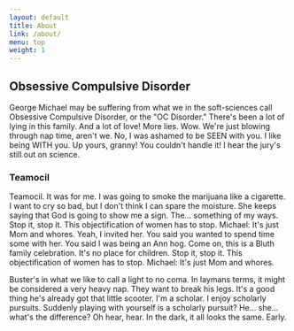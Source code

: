 ```yaml
---
layout: default
title: About
link: /about/
menu: top
weight: 1
---
```


## Obsessive Compulsive Disorder

George Michael may be suffering from what we in the soft-sciences call Obsessive Compulsive Disorder, or the "OC Disorder." There's been a lot of lying in this family. And a lot of love! More lies. Wow. We're just blowing through nap time, aren't we. No, I was ashamed to be SEEN with you. I like being WITH you. Up yours, granny! You couldn't handle it! I hear the jury's still out on science.

### Teamocil

Teamocil. It was for me. I was going to smoke the marijuana like a cigarette. I want to cry so bad, but I don't think I can spare the moisture. She keeps saying that God is going to show me a sign. The… something of my ways. Stop it, stop it. This objectification of women has to stop. Michael: It's just Mom and whores. Yeah, I invited her. You said you wanted to spend time some with her. You said I was being an Ann hog. Come on, this is a Bluth family celebration. It's no place for children. Stop it, stop it. This objectification of women has to stop. Michael: It's just Mom and whores.

Buster's in what we like to call a light to no coma. In laymans terms, it might be considered a very heavy nap. They want to break his legs. It's a good thing he's already got that little scooter. I'm a scholar. I enjoy scholarly pursuits. Suddenly playing with yourself is a scholarly pursuit? He… she… what's the difference? Oh hear, hear. In the dark, it all looks the same. Early.